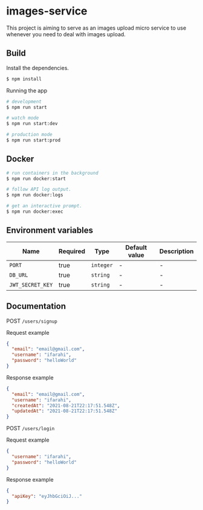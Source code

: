 # images-service

This project is aiming to serve as an images upload micro service to use whenever you need to deal with images upload.

## Build

Install the dependencies.

```bash
$ npm install
```

Running the app

```bash
# development
$ npm run start

# watch mode
$ npm run start:dev

# production mode
$ npm run start:prod
```

## Docker

```bash
# run containers in the background
$ npm run docker:start

# follow API log output.
$ npm run docker:logs

# get an interactive prompt.
$ npm run docker:exec
```

## Environment variables

| Name             | Required | Type      | Default value | Description |
| ---------------- | -------- | --------- | ------------- | ----------- |
| `PORT`           | true     | `integer` | -             | -           |
| `DB_URL`         | true     | `string`  | -             | -           |
| `JWT_SECRET_KEY` | true     | `string`  | -             | -           |

## Documentation

POST `/users/signup`

Request example

```json
{
  "email": "email@gmail.com",
  "username": "ifarahi",
  "password": "helloWorld"
}
```

Response example

```json
{
  "email": "email@gmail.com",
  "username": "ifarahi",
  "createdAt": "2021-08-21T22:17:51.548Z",
  "updatedAt": "2021-08-21T22:17:51.548Z"
}
```

POST `/users/login`

Request example

```json
{
  "username": "ifarahi",
  "password": "helloWorld"
}
```

Response example

```json
{
  "apiKey": "eyJhbGciOiJ..."
}
```
